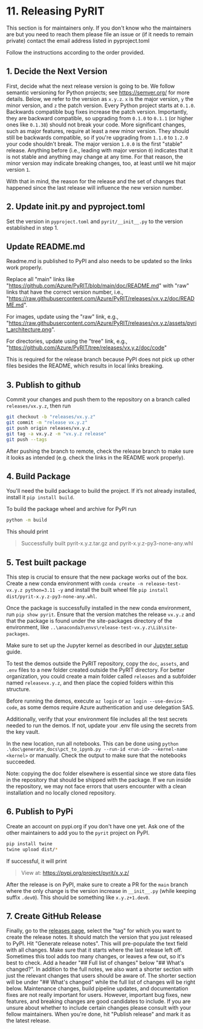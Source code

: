 # 11. Releasing PyRIT

This section is for maintainers only.
If you don't know who the maintainers are but you need to reach them
please file an issue or (if it needs to remain private) contact the
email address listed in pyproject.toml

Follow the instructions according to the order provided.

## 1. Decide the Next Version

First, decide what the next release version is going to be.
We follow semantic versioning for Python projects; see
https://semver.org/ for more details.
Below, we refer to the version as `x.y.z`.
`x` is the major version, `y` the minor version, and `z` the patch version.
Every Python project starts at `0.1.0`.
Backwards compatible bug fixes increase the patch version.
Importantly, they are backward compatible, so upgrading from `0.1.0` to
`0.1.1` (or higher ones like `0.1.38`) should not break your code.
More significant changes, such as major features, require at least a new
minor version.
They should still be backwards compatible, so if you're upgrading from
`1.1.0` to `1.2.0` your code shouldn't break.
The major version `1.0.0` is the first "stable" release.
Anything before (i.e., leading with major version `0`) indicates that it is
not stable and anything may change at any time.
For that reason, the minor version may indicate breaking changes, too,
at least until we hit major version `1`.

With that in mind, the reason for the release and the set of changes
that happened since the last release will influence the new version number.

## 2. Update __init__.py and pyproject.toml

Set the version in `pyproject.toml` and `pyrit/__init__.py` to the version established in step 1.

## Update README.md

Readme.md is published to PyPI and also needs to be updated so the
links work properly.

Replace all "main" links like
"https://github.com/Azure/PyRIT/blob/main/doc/README.md" with "raw" links that have
the correct version number, i.e.,
"https://raw.githubusercontent.com/Azure/PyRIT/releases/vx.y.z/doc/README.md".

For images, update using the "raw" link, e.g.,
"https://raw.githubusercontent.com/Azure/PyRIT/releases/vx.y.z/assets/pyrit_architecture.png".

For directories, update using the "tree" link, e.g.,
"https://github.com/Azure/PyRIT/tree/releases/vx.y.z/doc/code"

This is required for the release branch because PyPI does not pick up
other files besides the README, which results in local links breaking.

## 3. Publish to github

Commit your changes and push them to the repository on a branch called
`releases/vx.y.z`, then run

```bash
git checkout -b "releases/vx.y.z"
git commit -m "release vx.y.z"
git push origin releases/vx.y.z
git tag -a vx.y.z -m "vx.y.z release"
git push --tags
```

After pushing the branch to remote, check the release branch to make sure it looks as intended (e.g. check the links in the README work properly).

## 4. Build Package

You'll need the build package to build the project. If it’s not already installed, install it `pip install build`.

To build the package wheel and archive for PyPI run

```bash
python -m build
```

This should print

> Successfully built pyrit-x.y.z.tar.gz and pyrit-x.y.z-py3-none-any.whl

## 5. Test built package

This step is crucial to ensure that the new package works out of the box.
Create a new conda environment with `conda create -n release-test-vx.y.z python=3.11 -y`
and install the built wheel file `pip install dist/pyrit-x.y.z-py3-none-any.whl`.

Once the package is successfully installed in the new conda environment, run `pip show pyrit`. Ensure that the version matches the release `vx.y.z` and that the package is found under the site-packages directory of the environment, like `..\anaconda3\envs\release-test-vx.y.z\Lib\site-packages`.

Make sure to set up the Jupyter kernel as described in our [Jupyter setup](../setup/jupyter_setup.md) guide.

To test the demos outside the PyRIT repository, copy the `doc`, `assets`, and `.env` files to a new folder created outside the PyRIT directory. For better organization, you could create a main folder called `releases` and a subfolder named `releasevx.y.z`, and then place the copied folders within this structure.

Before running the demos, execute `az login` or `az login --use-device-code`, as some demos require Azure authentication and use delegation SAS.

Additionally, verify that your environment file includes all the test secrets needed to run the demos. If not, update your .env file using the secrets from the key vault.

In the new location, run all notebooks.
This can be done using `python .\doc\generate_docs\pct_to_ipynb.py --run-id <run-id> --kernel-name <kernel>` or manually.
Check the output to make sure that the notebooks succeeded.

Note: copying the doc folder elsewhere is essential since we store data files
in the repository that should be shipped with the package.
If we run inside the repository, we may not face errors that users encounter
with a clean installation and no locally cloned repository.

## 6. Publish to PyPi

Create an account on pypi.org if you don't have one yet.
Ask one of the other maintainers to add you to the `pyrit` project on PyPI.

```bash
pip install twine
twine upload dist/*
```

If successful, it will print

> View at:
  https://pypi.org/project/pyrit/x.y.z/

After the release is on PyPI, make sure to create a PR for the `main` branch
where the only change is the version increase in `__init__.py` (while keeping
suffix `.dev0`).
This should be something like `x.y.z+1.dev0`.

## 7. Create GitHub Release

Finally, go to the [releases page](https://github.com/Azure/PyRIT/releases), select the "tag"
for which you want to create the release notes. It should match the version that you just released
to PyPI. Hit "Generate release notes". This will pre-populate the text field with all changes.
Make sure that it starts where the last release left off.
Sometimes this tool adds too many changes, or leaves a few out, so it's best to check.
Add a header "## Full list of changes" below "## What's changed?".
In addition to the full notes, we also want a shorter section with just the relevant
changes that users should be aware of. The shorter section will be under "## What's changed"
while the full list of changes will be right below.
Maintenance changes, build pipeline updates, and documentation fixes are not really important for users.
However, important bug fixes, new features, and breaking changes are good candidates to include.
If you are unsure about whether to include certain changes please consult with your fellow
maintainers.
When you're done, hit "Publish release" and mark it as the latest release.
